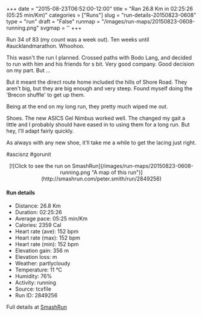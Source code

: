 +++
date = "2015-08-23T06:52:00-12:00"
title = "Ran 26.8 Km in 02:25:26 (05:25 min/Km)"
categories = ["Runs"]
slug = "run-details-20150823-0608"
type = "run"
draft = "False"
runmap = "/images/run-maps/20150823-0608-running.png"
svgmap = '<polyline points="41 61, 42 59, 43 57, 40 57, 35 58, 28 64, 21 66, 20 65, 19 63, 17 61, 15 61, 12 63, 7 61, 5 57, 0 53, 2 51, 6 51, 12 48, 12 47, 16 45, 22 44, 21 37, 22 35, 22 35, 24 34, 25 34, 24 38, 27 39, 28 41, 31 42, 34 43, 35 42, 35 42, 37 38, 40 36, 41 36, 41 36, 38 39, 38 39, 44 41, 44 41, 56 44, 57 45, 61 46, 64 47, 73 47, 75 48, 79 51, 81 52, 85 52, 90 51, 92 50, 97 51, 98 50, 100 49, 99 47, 100 49, 99 50, 97 51, 96 51, 95 50, 92 50, 87 52, 88 54, 90 54, 92 55, 91 57, 94 60, 93 62, 91 63, 90 64, 88 65, 86 65, 84 63, 80 63, 76 64, 71 65, 61 60, 60 58, 59 57, 55 58, 53 61, 49 60">'
+++

Run 34 of 83 (my count was a week out). Ten weeks until #aucklandmarathon. Whoohoo. 

This wasn't the run I planned. Crossed paths with Bodo Lang, and decided to run with him and his friends for s bit. Very good company. Good decision on my part. But ...

But it meant the direct route home included the hills of Shore Road. They aren't big, but they are big enough and very steep. Found myself doing the 'Brecon shuffle' to get up them. 

Being at the end on my long run, they pretty much wiped me out. 

Shoes. The new ASICS Gel Nimbus worked well. The changed my gait a little and I probably should have eased in to using them for a long run.  But hey, I'll adapt fairly quickly. 

As always with any new shoe, it'll take me a while to get the lacing just right. 


#ascisnz #gorunit 

<!--more-->

<center>
[![Click to see the run on SmashRun](/images/run-maps/20150823-0608-running.png "A map of this run")](http://smashrun.com/peter.smith/run/2849256)
</center>

#### Run details

* Distance: 26.8 Km
* Duration: 02:25:26
* Average pace: 05:25 min/Km
* Calories: 2359 Cal
* Heart rate (ave): 152 bpm
* Heart rate (max): 152 bpm
* Heart rate (min): 152 bpm
* Elevation gain: 356 m
* Elevation loss:  m
* Weather: partlycloudy
* Temperature: 11 &deg;C
* Humidity: 76%
* Activity: running
* Source: tcxfile
* Run ID: 2849256

Full details at [SmashRun](http://smashrun.com/peter.smith/run/2849256)